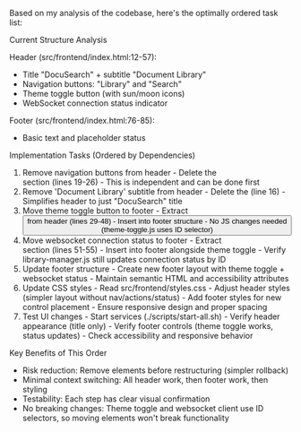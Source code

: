  Based on my analysis of the codebase, here's the optimally
  ordered task list:

  Current Structure Analysis

  Header (src/frontend/index.html:12-57):
  - Title "DocuSearch" + subtitle "Document Library"
  - Navigation buttons: "Library" and "Search"
  - Theme toggle button (with sun/moon icons)
  - WebSocket connection status indicator

  Footer (src/frontend/index.html:76-85):
  - Basic text and placeholder status

  Implementation Tasks (Ordered by Dependencies)

  1. Remove navigation buttons from header
    - Delete the <nav class="header__nav"> section (lines 19-26)
    - This is independent and can be done first
  2. Remove 'Document Library' subtitle from header
    - Delete the <span class="header__subtitle"> (line 16)
    - Simplifies header to just "DocuSearch" title
  3. Move theme toggle button to footer
    - Extract <button id="theme-toggle"> from header (lines 29-48)
    - Insert into footer structure
    - No JS changes needed (theme-toggle.js uses ID selector)
  4. Move websocket connection status to footer
    - Extract <div class="header__status"> section (lines 51-55)
    - Insert into footer alongside theme toggle
    - Verify library-manager.js still updates connection status by
  ID
  5. Update footer structure
    - Create new footer layout with theme toggle + websocket status
    - Maintain semantic HTML and accessibility attributes
  6. Update CSS styles
    - Read src/frontend/styles.css
    - Adjust header styles (simpler layout without
  nav/actions/status)
    - Add footer styles for new control placement
    - Ensure responsive design and proper spacing
  7. Test UI changes
    - Start services (./scripts/start-all.sh)
    - Verify header appearance (title only)
    - Verify footer controls (theme toggle works, status updates)
    - Check accessibility and responsive behavior

  Key Benefits of This Order

  - Risk reduction: Remove elements before restructuring (simpler
  rollback)
  - Minimal context switching: All header work, then footer work,
  then styling
  - Testability: Each step has clear visual confirmation
  - No breaking changes: Theme toggle and websocket client use ID
  selectors, so moving elements won't break functionality
